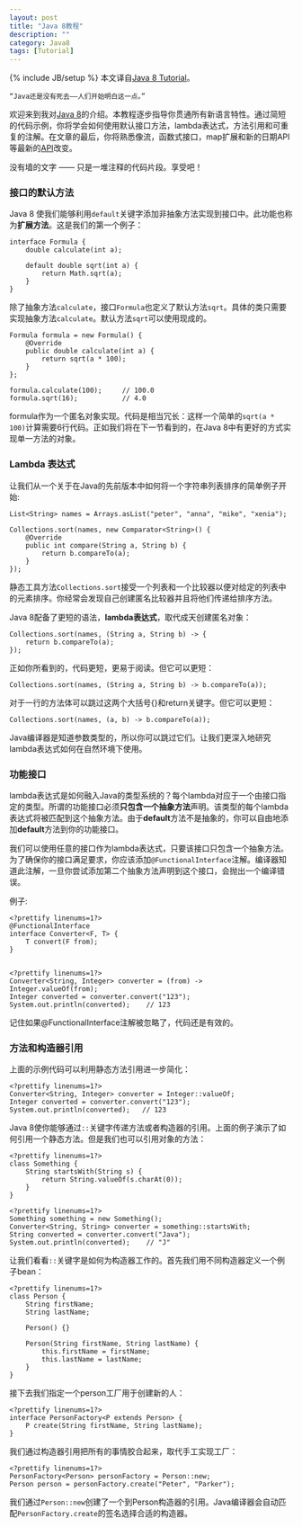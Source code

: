 ```yaml
---
layout: post
title: "Java 8教程"
description: ""
category: Java8
tags: [Tutorial]
---
```

{% include JB/setup %}
本文译自[Java 8 Tutorial](http://winterbe.com/posts/2014/03/16/java-8-tutorial/)。
<?prettify ?>
	“Java还是没有死去——人们开始明白这一点。”

欢迎来到我对[Java 8](https://jdk8.java.net/)的介绍。本教程逐步指导你贯通所有新语言特性。通过简短的代码示例，你将学会如何使用默认接口方法，lambda表达式，方法引用和可重复的注解。在文章的最后，你将熟悉像流，函数式接口，map扩展和新的日期API等最新的[API](http://download.java.net/jdk8/docs/api/)改变。

没有墙的文字 —— 只是一堆注释的代码片段。享受吧！

### 接口的默认方法

Java 8 使我们能够利用`default`关键字添加非抽象方法实现到接口中。此功能也称为**扩展方法**。这是我们的第一个例子：
<?prettify linenums=1?>
	interface Formula {
		double calculate(int a);

		default double sqrt(int a) {
			return Math.sqrt(a);
		}
	}

除了抽象方法`calculate`，接口`Formula`也定义了默认方法`sqrt`。具体的类只需要实现抽象方法`calculate`。默认方法`sqrt`可以使用现成的。

<?prettify linenums=1?>
	Formula formula = new Formula() {
		@Override
		public double calculate(int a) {
			return sqrt(a * 100);
		}
	};

	formula.calculate(100);     // 100.0
	formula.sqrt(16);           // 4.0

formula作为一个匿名对象实现。代码是相当冗长：这样一个简单的`sqrt(a * 100)`计算需要6行代码。正如我们将在下一节看到的，在Java 8中有更好的方式实现单一方法的对象。

### Lambda 表达式

让我们从一个关于在Java的先前版本中如何将一个字符串列表排序的简单例子开始:

<?prettify linenums=1?>
	List<String> names = Arrays.asList("peter", "anna", "mike", "xenia");

	Collections.sort(names, new Comparator<String>() {
		@Override
		public int compare(String a, String b) {
			return b.compareTo(a);
		}
	});

静态工具方法`Collections.sort`接受一个列表和一个比较器以便对给定的列表中的元素排序。你经常会发现自己创建匿名比较器并且将他们传递给排序方法。

Java 8配备了更短的语法，**lambda表达式**，取代成天创建匿名对象：

<?prettify linenums=1?>
	Collections.sort(names, (String a, String b) -> {
		return b.compareTo(a);
	});
	
正如你所看到的，代码更短，更易于阅读。但它可以更短：

<?prettify?>
	Collections.sort(names, (String a, String b) -> b.compareTo(a));

对于一行的方法体可以跳过这两个大括号{}和return关键字。但它可以更短：

<?prettify?>
	Collections.sort(names, (a, b) -> b.compareTo(a));

Java编译器是知道参数类型的，所以你可以跳过它们。让我们更深入地研究lambda表达式如何在自然环境下使用。

### 功能接口

lambda表达式是如何融入Java的类型系统的？每个lambda对应于一个由接口指定的类型。所谓的功能接口必须**只包含一个抽象方法**声明。该类型的每个lambda表达式将被匹配到这个抽象方法。由于**default**方法不是抽象的，你可以自由地添加**default**方法到你的功能接口。

我们可以使用任意的接口作为lambda表达式，只要该接口只包含一个抽象方法。为了确保你的接口满足要求，你应该添加`@FunctionalInterface`注解。编译器知道此注解，一旦你尝试添加第二个抽象方法声明到这个接口，会抛出一个编译错误。

例子:

    <?prettify linenums=1?>
    @FunctionalInterface
    interface Converter<F, T> {
        T convert(F from);
    }


    <?prettify linenums=1?>
    Converter<String, Integer> converter = (from) -> Integer.valueOf(from);
    Integer converted = converter.convert("123");
    System.out.println(converted);    // 123

记住如果@FunctionalInterface注解被忽略了，代码还是有效的。

### 方法和构造器引用

上面的示例代码可以利用静态方法引用进一步简化：

    <?prettify linenums=1?>
    Converter<String, Integer> converter = Integer::valueOf;
    Integer converted = converter.convert("123");
    System.out.println(converted);   // 123

Java 8使你能够通过`::`关键字传递方法或者构造器的引用。上面的例子演示了如何引用一个静态方法。但是我们也可以引用对象的方法：

    <?prettify linenums=1?>
    class Something {
        String startsWith(String s) {
            return String.valueOf(s.charAt(0));
        }
    }
    
    <?prettify linenums=1?>
    Something something = new Something();
    Converter<String, String> converter = something::startsWith;
    String converted = converter.convert("Java");
    System.out.println(converted);    // "J"

让我们看看`::`关键字是如何为构造器工作的。首先我们用不同构造器定义一个例子bean：

    <?prettify linenums=1?>
    class Person {
        String firstName;
        String lastName;

        Person() {}

        Person(String firstName, String lastName) {
            this.firstName = firstName;
            this.lastName = lastName;
        }
    }

接下去我们指定一个person工厂用于创建新的人：

    <?prettify linenums=1?>
    interface PersonFactory<P extends Person> {
        P create(String firstName, String lastName);
    }

我们通过构造器引用把所有的事情胶合起来，取代手工实现工厂：

    <?prettify linenums=1?>
    PersonFactory<Person> personFactory = Person::new;
    Person person = personFactory.create("Peter", "Parker");

我们通过`Person::new`创建了一个到Person构造器的引用。Java编译器会自动匹配`PersonFactory.create`的签名选择合适的构造器。
